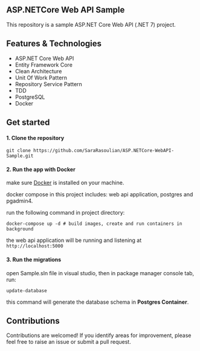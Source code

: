 ## ASP.NETCore Web API Sample

This repository is a sample ASP.NET Core Web API (.NET 7) project.

## Features & Technologies
- ASP.NET Core Web API
- Entity Framework Core
- Clean Architecture
- Unit Of Work Pattern
- Repository Service Pattern
- TDD
- PostgreSQL
- Docker

## Get started

#### 1. Clone the repository

```
git clone https://github.com/SaraRasoulian/ASP.NETCore-WebAPI-Sample.git
```
#### 2. Run the app with Docker

make sure [Docker](https://docs.docker.com/get-docker/) is installed on your machine.

docker compose in this project includes: web api application, postgres and pgadmin4.

run the following command in project directory:

```
docker-compose up -d # build images, create and run containers in background
```

the web api application will be running and listening at `http://localhost:5000`

#### 3. Run the migrations

open Sample.sln file in visual studio, then in package manager console tab, run:

```
update-database
```

this command will generate the database schema in __Postgres Container__.

## Contributions
Contributions are welcomed! If you identify areas for improvement, please feel free to raise an issue or submit a pull request.
